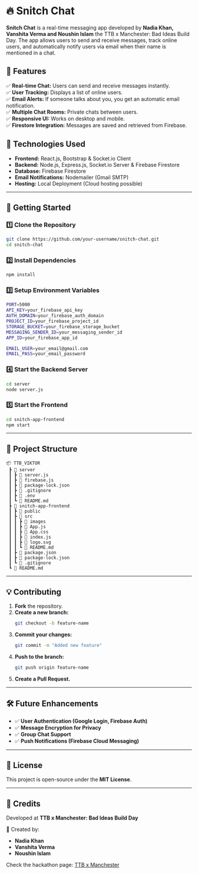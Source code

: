 # 🔥 Snitch Chat

**Snitch Chat** is a real-time messaging app developed by **Nadia Khan, Vanshita Verma and Noushin Islam** the TTB x Manchester: Bad Ideas Build Day. The app allows users to send and receive messages, track online users, and automatically notify users via email when their name is mentioned in a chat.

## 📌 Features

✅ **Real-time Chat:** Users can send and receive messages instantly.  
✅ **User Tracking:** Displays a list of online users.  
✅ **Email Alerts:** If someone talks about you, you get an automatic email notification.  
✅ **Multiple Chat Rooms:** Private chats between users.  
✅ **Responsive UI:** Works on desktop and mobile.  
✅ **Firestore Integration:** Messages are saved and retrieved from Firebase.  

## 🎯 Technologies Used

- **Frontend:** React.js, Bootstrap & Socket.io Client
- **Backend:** Node.js, Express.js, Socket.io Server & Firebase Firestore
- **Database:** Firebase Firestore
- **Email Notifications:** Nodemailer (Gmail SMTP)
- **Hosting:** Local Deployment (Cloud hosting possible)

---

## 🚀 Getting Started

### 1️⃣ Clone the Repository

```sh
git clone https://github.com/your-username/snitch-chat.git
cd snitch-chat
```

### 2️⃣ Install Dependencies
```sh
npm install
```

### 3️⃣ Setup Environment Variables
```sh
PORT=5000
API_KEY=your_firebase_api_key
AUTH_DOMAIN=your_firebase_auth_domain
PROJECT_ID=your_firebase_project_id
STORAGE_BUCKET=your_firebase_storage_bucket
MESSAGING_SENDER_ID=your_messaging_sender_id
APP_ID=your_firebase_app_id

EMAIL_USER=your_email@gmail.com
EMAIL_PASS=your_email_password
```

### 4️⃣ Start the Backend Server
```sh
cd server
node server.js
```

### 5️⃣ Start the Frontend
```sh
cd snitch-app-frontend
npm start
```


---

## 📁 Project Structure

```
📦 TTB_VIKTOR
 ┣ 📂 server
 ┃ ┣ 📄 server.js
 ┃ ┣ 📄 firebase.js
 ┃ ┣ 📄 package-lock.json
 ┃ ┣ 📄 .gitignore
 ┃ ┣ 📄 .env
 ┃ ┗ 📄 README.md
 ┣ 📂 snitch-app-frontend
 ┃ ┣ 📂 public
 ┃ ┣ 📂 src
 ┃ ┃ ┣ 📂 images
 ┃ ┃ ┣ 📄 App.js
 ┃ ┃ ┣ 📄 App.css
 ┃ ┃ ┣ 📄 index.js
 ┃ ┃ ┣ 📄 logo.svg
 ┃ ┃ ┗ 📄 README.md
 ┃ ┣ 📄 package.json
 ┃ ┣ 📄 package-lock.json
 ┃ ┗ 📄 .gitignore
 ┗ 📄 README.md
```

---

## 💡 Contributing

1. **Fork** the repository.
2. **Create a new branch:**
   ```sh
   git checkout -b feature-name
   ```
3. **Commit your changes:**
   ```sh
   git commit -m "Added new feature"
   ```
4. **Push to the branch:**
   ```sh
   git push origin feature-name
   ```
5. **Create a Pull Request.**

---

## 🛠 Future Enhancements

- ✅ **User Authentication (Google Login, Firebase Auth)**
- ✅ **Message Encryption for Privacy**
- ✅ **Group Chat Support**
- ✅ **Push Notifications (Firebase Cloud Messaging)**

---

## 📜 License

This project is open-source under the **MIT License**.

---

## 📢 Credits

Developed at **TTB x Manchester: Bad Ideas Build Day**  

🎉 Created by:
- **Nadia Khan**
- **Vanshita Verma**
- **Noushin Islam**

Check the hackathon page: [TTB x Manchester](https://lu.ma/proy470q)



